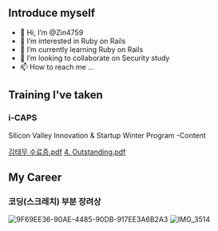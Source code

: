 ## Introduce myself
- 👋 Hi, I’m @Zin4759
- 👀 I’m interested in Ruby on Rails
- 🌱 I’m currently learning Ruby on Rails
- 💞️ I’m looking to collaborate on Security study
- 📫 How to reach me ...


## Training I've taken
### i-CAPS
 Silicon Valley Innovation & Startup Winter Program
 -Content

[김태무 수료증.pdf](https://github.com/Zin4759/Zin4759/files/11718260/default.pdf)
[4. Outstanding.pdf](https://github.com/Zin4759/Zin4759/files/11718261/4.Outstanding.pdf)

## My Career

### 코딩(스크레치) 부분 장려상
![9F69EE36-90AE-4485-90DB-917EE3A6B2A3](https://github.com/Zin4759/Zin4759/assets/74270202/dd859952-3ae2-460c-a58e-439efcacdb78)
![IMG_3514](https://github.com/Zin4759/Zin4759/assets/74270202/183de468-5618-491b-adb8-a41380915df1)


<!---
Zin4759/Zin4759 is a ✨ special ✨ repository because its `README.md` (this file) appears on your GitHub profile.
You can click the Preview link to take a look at your changes.
--->
